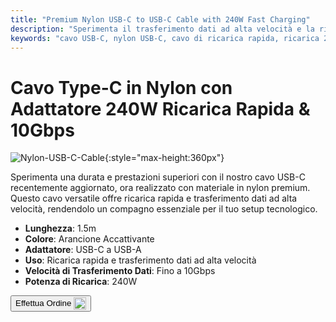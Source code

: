 ```yaml
---
title: "Premium Nylon USB-C to USB-C Cable with 240W Fast Charging"
description: "Sperimenta il trasferimento dati ad alta velocità e la ricarica rapida con il nostro cavo USB-C a USB-C in nylon premium, progettato per durata e prestazioni."
keywords: "cavo USB-C, nylon USB-C, cavo di ricarica rapida, ricarica 240W, trasferimento dati ad alta velocità"
---
```


# Cavo Type-C in Nylon con Adattatore 240W Ricarica Rapida & 10Gbps

![Nylon-USB-C-Cable](https://assets.openterface.com/images/product/part/nylon-usb-c-cable.webp){:style="max-height:360px"}

Sperimenta una durata e prestazioni superiori con il nostro cavo USB-C recentemente aggiornato, ora realizzato con materiale in nylon premium. Questo cavo versatile offre ricarica rapida e trasferimento dati ad alta velocità, rendendolo un compagno essenziale per il tuo setup tecnologico.

- **Lunghezza**: 1.5m
- **Colore**: Arancione Accattivante
- **Adattatore**: USB-C a USB-A
- **Uso**: Ricarica rapida e trasferimento dati ad alta velocità
- **Velocità di Trasferimento Dati**: Fino a 10Gbps
- **Potenza di Ricarica**: 240W

<button class="md-button" onclick="window.location.href='https://shop.techxartisan.com/products/upgraded-nylon-usb-c-cable-240w-fast-charging-10gbps-data-transfer-1-5m-with-usb-a-adapter-eye-catching-orange'"> Effettua Ordine <img src="https://assets.openterface.com/images/trademark/txa.svg" alt="TxA Shop" style="vertical-align: middle; height: 20px;"></button>
